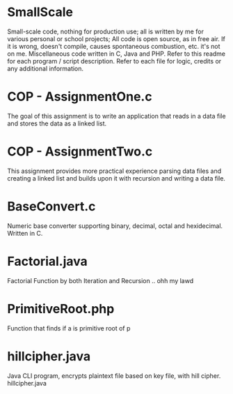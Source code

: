 # SmallScale
Small-scale code, nothing for production use; all is written by me for various personal or school projects; All code is open source, as in free air. If it is wrong, doesn't compile, causes spontaneous combustion, etc. it's not on me. Miscellaneous code written in C, Java and PHP. Refer to this readme for each program / script description. Refer to each file for logic, credits or any additional information.

# COP - AssignmentOne.c
The goal of this assignment is to write an application that reads in a data file and stores the data as a linked list.

# COP - AssignmentTwo.c
This assignment provides more practical experience parsing data files and creating a linked list and builds upon it with recursion and writing a data file.

# BaseConvert.c
Numeric base converter supporting binary, decimal, octal and hexidecimal. Written in C.

# Factorial.java
Factorial Function by both Iteration and Recursion .. ohh my lawd 

# PrimitiveRoot.php
Function that finds if a is primitive root of p

# hillcipher.java
Java CLI program, encrypts plaintext file based on key file, with hill cipher.
hillcipher.java <keyfilepath> <plaintextfilepath>
